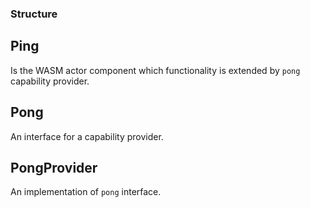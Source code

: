 ### Structure

## Ping

Is the WASM actor component which functionality is extended by `pong` capability provider.

## Pong

An interface for a capability provider.

## PongProvider

An implementation of `pong` interface.